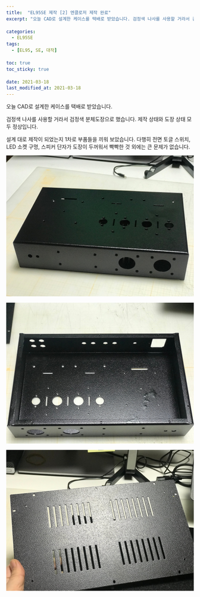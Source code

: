 ```yaml
---
title:  "EL95SE 제작 [2] 엔클로저 제작 완료"
excerpt: "오늘 CAD로 설계한 케이스를 택배로 받았습니다. 검정색 나사를 사용할 거라서 검정색 분체도장으로 했습니다. 제작 상태와 도장 상태 모두 정상입니다."

categories:
  - EL95SE
tags:
  - [EL95, SE, 대작]

toc: true
toc_sticky: true
 
date: 2021-03-18
last_modified_at: 2021-03-18
---
```

오늘 CAD로 설계한 케이스를 택배로 받았습니다.

검정색 나사를 사용할 거라서 검정색 분체도장으로 했습니다. 제작 상태와 도장 상태 모두 정상입니다.

설계 대로 제작이 되었는지 1차로 부품들을 끼워 보았습니다. 다행히 전면 토글 스위치, LED 소켓 구멍, 스피커 단자가 도장이 두꺼워서 빡빡한 것 외에는 큰 문제가 없습니다.  

![EL95SE PRJ1 12](/assets/images/EL95SE_PRJ1_12.jpg)

![EL95SE PRJ1 13](/assets/images/EL95SE_PRJ1_13.jpg)

![EL95SE PRJ1 14](/assets/images/EL95SE_PRJ1_14.jpg)